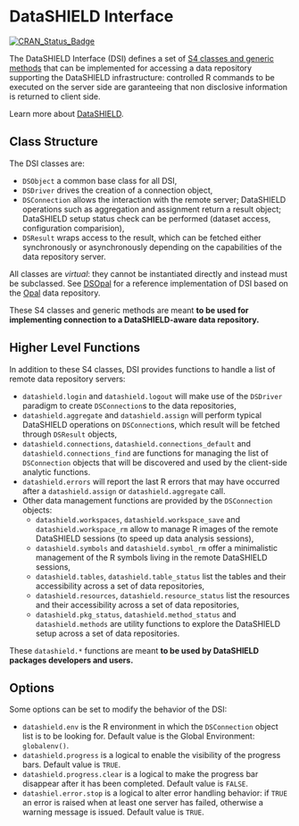 # DataSHIELD Interface

[![CRAN_Status_Badge](http://www.r-pkg.org/badges/version/DSI)](https://cran.r-project.org/package=DSI)

The DataSHIELD Interface (DSI) defines a set of [S4 classes and generic methods](http://adv-r.had.co.nz/S4.html) 
that can be implemented for accessing a data repository supporting the DataSHIELD infrastructure: controlled 
R commands to be executed on the server side are garanteeing that non disclosive information is returned 
to client side.

Learn more about [DataSHIELD](http://www.datashield.ac.uk/).

## Class Structure

The DSI classes are:

* `DSObject` a common base class for all DSI,
* `DSDriver` drives the creation of a connection object,
* `DSConnection` allows the interaction with the remote server; DataSHIELD operations such as 
aggregation and assignment return a result object; DataSHIELD setup status check can be performed (dataset access, 
configuration comparision),
* `DSResult` wraps access to the result, which can be fetched either synchronously or asynchronously 
depending on the capabilities of the data repository server.

All classes are *virtual*: they cannot be instantiated directly and instead must be subclassed. See [DSOpal](https://github.com/datashield/DSOpal) for a reference implementation of DSI based on the 
[Opal](https://www.obiba.org/pages/products/opal/) data repository.

These S4 classes and generic methods are meant **to be used for implementing connection to a DataSHIELD-aware data repository.**

## Higher Level Functions

In addition to these S4 classes, DSI provides functions to handle a list of remote data repository servers:

* `datashield.login` and `datashield.logout` will make use of the `DSDriver` paradigm to create `DSConnection`s
to the data repositories,
* `datashield.aggregate` and `datashield.assign` will perform typical DataSHIELD operations on `DSConnection`s, 
which result will be fetched through `DSResult` objects,
* `datashield.connections`, `datashield.connections_default` and `datashield.connections_find` are functions
for managing the list of `DSConnection` objects that will be discovered and used by the client-side analytic functions.
* `datashield.errors` will report the last R errors that may have occurred after a `datashield.assign` or `datashield.aggregate` call.
* Other data management functions are provided by the `DSConnection` objects:
  * `datashield.workspaces`, `datashield.workspace_save` and `datashield.workspace_rm` allow to manage R images 
  of the remote DataSHIELD sessions (to speed up data analysis sessions),
  * `datashield.symbols` and `datashield.symbol_rm` offer a minimalistic management of the R symbols living in 
  the remote DataSHIELD sessions,
  * `datashield.tables`, `datashield.table_status` list the tables and their accessibility across a set of data repositories,
  * `datashield.resources`, `datashield.resource_status` list the resources and their accessibility across a set of data repositories, 
  * `datashield.pkg_status`, `datashield.method_status` and `datashield.methods` are 
  utility functions to explore the DataSHIELD setup across a set of data repositories.

These `datashield.*` functions are meant **to be used by DataSHIELD packages developers and users.**
  
## Options

Some options can be set to modify the behavior of the DSI:

* `datashield.env` is the R environment in which the `DSConnection` object list is to be looking for. Default value is the Global Environment: `globalenv()`.
* `datashield.progress` is a logical to enable the visibility of the progress bars. Default value is `TRUE`.
* `datashield.progress.clear` is a logical to make the progress bar disappear after it has been completed. Default value is `FALSE`.
* `datashiel.error.stop` is a logical to alter error handling behavior: if `TRUE` an error is raised when at least one server has failed, otherwise a warning message is issued. Default value is `TRUE`.
